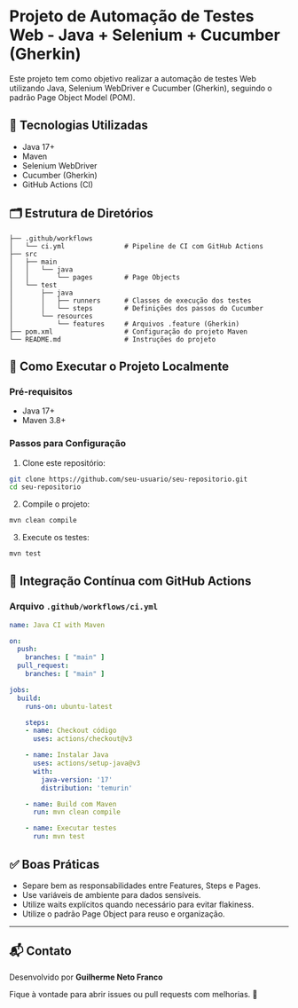 # Projeto de Automação de Testes Web - Java + Selenium + Cucumber (Gherkin)

Este projeto tem como objetivo realizar a automação de testes Web utilizando Java, Selenium WebDriver e Cucumber (Gherkin), seguindo o padrão Page Object Model (POM).

## 🧰 Tecnologias Utilizadas
- Java 17+
- Maven
- Selenium WebDriver
- Cucumber (Gherkin)
- GitHub Actions (CI)

## 🗂️ Estrutura de Diretórios
```
├── .github/workflows
│   └── ci.yml               # Pipeline de CI com GitHub Actions
├── src
│   ├── main
│   │   └── java
│   │       └── pages        # Page Objects
│   └── test
│       ├── java
│       │   ├── runners      # Classes de execução dos testes
│       │   └── steps        # Definições dos passos do Cucumber
│       └── resources
│           └── features     # Arquivos .feature (Gherkin)
├── pom.xml                  # Configuração do projeto Maven
└── README.md                # Instruções do projeto
```

## 🚀 Como Executar o Projeto Localmente

### Pré-requisitos
- Java 17+
- Maven 3.8+

### Passos para Configuração
1. Clone este repositório:
```bash
git clone https://github.com/seu-usuario/seu-repositorio.git
cd seu-repositorio
```
2. Compile o projeto:
```bash
mvn clean compile
```
3. Execute os testes:
```bash
mvn test
```

## 🔁 Integração Contínua com GitHub Actions

### Arquivo `.github/workflows/ci.yml`
```yaml
name: Java CI with Maven

on:
  push:
    branches: [ "main" ]
  pull_request:
    branches: [ "main" ]

jobs:
  build:
    runs-on: ubuntu-latest

    steps:
    - name: Checkout código
      uses: actions/checkout@v3

    - name: Instalar Java
      uses: actions/setup-java@v3
      with:
        java-version: '17'
        distribution: 'temurin'

    - name: Build com Maven
      run: mvn clean compile

    - name: Executar testes
      run: mvn test
```

## ✅ Boas Práticas
- Separe bem as responsabilidades entre Features, Steps e Pages.
- Use variáveis de ambiente para dados sensíveis.
- Utilize waits explícitos quando necessário para evitar flakiness.
- Utilize o padrão Page Object para reuso e organização.

---

## 📬 Contato
Desenvolvido por **Guilherme Neto Franco**

Fique à vontade para abrir issues ou pull requests com melhorias. 🚀
